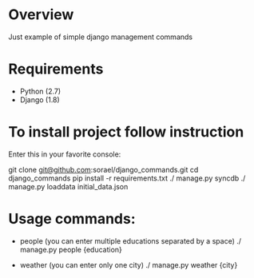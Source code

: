 # Overview
Just example of simple django management commands

# Requirements
* Python (2.7)
* Django (1.8)

# To install project follow instruction
Enter this in your favorite console:

 git clone git@github.com:sorael/django_commands.git
 cd django_commands
 pip install -r requirements.txt
 ./ manage.py syncdb
 ./ manage.py loaddata initial_data.json

# Usage commands:
* people (you can enter multiple educations separated by a space)
./ manage.py people {education}

* weather (you can enter only one city)
./ manage.py weather {city}